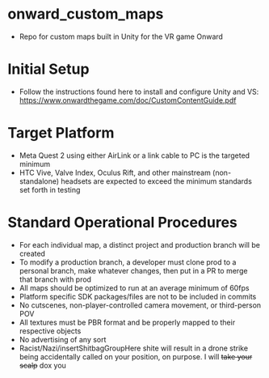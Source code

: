 # onward_custom_maps
- Repo for custom maps built in Unity for the VR game Onward

# Initial Setup
- Follow the instructions found here to install and configure Unity and VS: https://www.onwardthegame.com/doc/CustomContentGuide.pdf

# Target Platform
- Meta Quest 2 using either AirLink or a link cable to PC is the targeted minimum
- HTC Vive, Valve Index, Oculus Rift, and other mainstream (non-standalone) headsets are expected to exceed the minimum standards set forth in testing

# Standard Operational Procedures
- For each individual map, a distinct project and production branch will be created
- To modify a production branch, a developer must clone prod to a personal branch, make whatever changes, then put in a PR to merge that branch with prod
- All maps should be optimized to run at an average minimum of 60fps
- Platform specific SDK packages/files are not to be included in commits
- No cutscenes, non-player-controlled camera movement, or third-person POV 
- All textures must be PBR format and be properly mapped to their respective objects
- No advertising of any sort
- Racist/Nazi/insertShitbagGroupHere shite will result in a drone strike being accidentally called on your position, on purpose. I will <s>take your scalp</s> dox you
